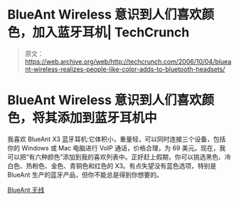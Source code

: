 # BlueAnt Wireless 意识到人们喜欢颜色，加入蓝牙耳机| TechCrunch

> 原文：<https://web.archive.org/web/http://techcrunch.com/2006/10/04/blueant-wireless-realizes-people-like-color-adds-to-bluetooth-headsets/>

# BlueAnt Wireless 意识到人们喜欢颜色，将其添加到蓝牙耳机中

我喜欢 BlueAnt X3 蓝牙耳机:它体积小，重量轻，可以同时连接三个设备，包括你的 Windows 或 Mac 电脑进行 VoIP 通话，价格合理，为 69 美元。现在，我可以把“有六种颜色”添加到我的喜欢列表中。正好赶上假期，你可以挑选黑色、冷白色、热粉色、金色、青铜色和红色的 X3。有点失望没有蓝色选项，特别是 BlueAnt 生产的蓝牙产品，但你不能总是得到你想要的。

[BlueAnt 无线](https://web.archive.org/web/20130627214347/http://www.myblueant.com/index.htm)